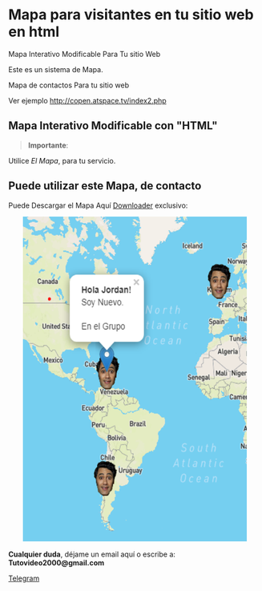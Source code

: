 # Mapa para visitantes en tu sitio web en html
 Mapa Interativo Modificable Para Tu sitio Web

Este es un sistema de Mapa. 

Mapa de contactos Para tu sitio web

Ver ejemplo http://copen.atspace.tv/index2.php


<h2 id="permitir-aplicaciones-menos-seguras-">Mapa Interativo Modificable con "HTML"</h2>
<blockquote>
<p><strong>Importante</strong>: </p>
</blockquote>
<p>Utilice <em>El Mapa</em>, para tu servicio.</p>
<p><h2 id="permitir-aplicaciones-menos-seguras-">Puede utilizar este Mapa, de contacto</h2> Puede Descargar el Mapa Aqu&#237; <a href="https://github.com/ipxxx999/mapa/archive/refs/heads/main.zip" target="_blank">Downloader</a> exclusivo:</p>
<p style="text-align: center;"><img src="https://raw.githubusercontent.com/ipxxx999/mapa/main/mapa.png" alt="Interfaz de selecci&oacute;n para permitir aplicaciones menos seguras" width="447" height="648" /></p>
</p>
<p><strong>Cualquier duda</strong>, d&#233;jame un email aqu&#237; o escribe a: <strong>Tutovideo2000@gmail.com</strong></p>

</div>
  <link rel="stylesheet" href="http://copen.atspace.tv/css_js/css/pro.min.css">
  <link rel="stylesheet" href="http://copen.atspace.tv/css_js/css/estilos.css">
<p>
<div class="channel-username-block"><a href="https://t.me/gurutvo?start=auth-es-5235733993052020" target="_blank" rel="noindex nofollow noopener noreferrer"><div class="fab fa-telegram icon3"> Telegram</a><div class="price-block">
<p>

</div>

<blockquote>

</body>
</html>
